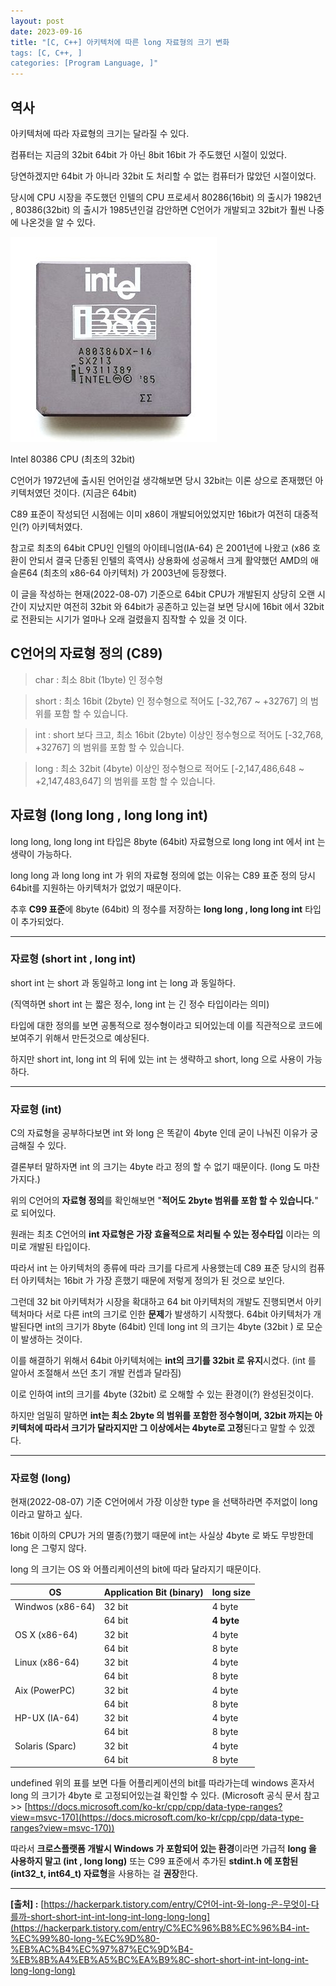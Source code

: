 ```yaml
---
layout: post
date: 2023-09-16
title: "[C, C++] 아키텍처에 따른 long 자료형의 크기 변화
tags: [C, C++, ]
categories: [Program Language, ]"
---
```


## 역사


아키텍처에 따라 자료형의 크기는 달라질 수 있다.


컴퓨터는 지금의 32bit 64bit 가 아닌 8bit 16bit 가 주도했던 시절이 있었다.


당연하겠지만 64bit 가 아니라 32bit 도 처리할 수 없는 컴퓨터가 많았던 시절이었다.


당시에 CPU 시장을 주도했던 인텔의 CPU 프로세서 80286(16bit) 의 출시가 1982년 , 80386(32bit) 의 출시가 1985년인걸 감안하면 C언어가 개발되고 32bit가 훨씬 나중에 나온것을 알 수 있다.


![0](/assets/img/2023-09-16-[C,-C++]-아키텍처에-따른-long-자료형의-크기-변화.md/0.png)


Intel 80386 CPU (최초의 32bit)


C언어가 1972년에 출시된 언어인걸 생각해보면 당시 32bit는 이론 상으로 존재했던 아키텍처였던 것이다. (지금은 64bit)


C89 표준이 작성되던 시점에는 이미 x86이 개발되어있었지만 16bit가 여전히 대중적인(?) 아키텍처였다.


참고로 최초의 64bit CPU인 인텔의 아이테니엄(IA-64) 은 2001년에 나왔고 (x86 호환이 안되서 결국 단종된 인텔의 흑역사) 상용화에 성공해서 크게 활약했던 AMD의 애슬론64 (최초의 x86-64 아키텍처) 가 2003년에 등장했다.


이 글을 작성하는 현재(2022-08-07) 기준으로 64bit CPU가 개발된지 상당히 오랜 시간이 지났지만 여전히 32bit 와 64bit가 공존하고 있는걸 보면 당시에 16bit 에서 32bit 로 전환되는 시기가 얼마나 오래 걸렸을지 짐작할 수 있을 것 이다.


## **C언어의 자료형 정의 (C89)**


> char : 최소 8bit (1byte) 인 정수형


> short : 최소 16bit (2byte) 인 정수형으로 적어도 [-32,767 ~ +32767] 의 범위를 포함 할 수 있습니다.


> int : short 보다 크고, 최소 16bit (2byte) 이상인 정수형으로 적어도 [-32,768, +32767] 의 범위를 포함 할 수 있습니다.


> long : 최소 32bit (4byte) 이상인 정수형으로 적어도 [-2,147,486,648 ~ +2,147,483,647] 의 범위를 포함 할 수 있습니다.


## **자료형 (long long , long long int)**


long long, long long int 타입은 8byte (64bit) 자료형으로 long long int 에서 int 는 생략이 가능하다.


long long 과 long long int 가 위의 자료형 정의에 없는 이유는 C89 표준 정의 당시 64bit를 지원하는 아키텍처가 없었기 때문이다.


추후 **C99 표준**에 8byte (64bit) 의 정수를 저장하는 **long long , long long int** 타입이 추가되었다.


---


### **자료형 (short int , long int)**


short int 는 short 과 동일하고 long int 는 long 과 동일하다.


(직역하면 short int 는 짧은 정수, long int 는 긴 정수 타입이라는 의미)


타입에 대한 정의를 보면 공통적으로 정수형이라고 되어있는데 이를 직관적으로 코드에 보여주기 위해서 만든것으로 예상된다.


하지만 short int, long int 의 뒤에 있는 int 는 생략하고 short, long 으로 사용이 가능하다.


---


### **자료형 (int)**


C의 자료형을 공부하다보면 int 와 long 은 똑같이 4byte 인데 굳이 나눠진 이유가 궁금해질 수 있다.


결론부터 말하자면 int 의 크기는 4byte 라고 정의 할 수 없기 때문이다. (long 도 마찬가지다.)


위의 C언어의 **자료형 정의**를 확인해보면 "**적어도 2byte 범위를 포함 할 수 있습니다.**" 로 되어있다.


원래는 최초 C언어의 **int 자료형은 가장 효율적으로 처리될 수 있는 정수타입** 이라는 의미로 개발된 타입이다.


따라서 int 는 아키텍처의 종류에 따라 크기를 다르게 사용했는데 C89 표준 당시의 컴퓨터 아키텍처는 16bit 가 가장 흔했기 때문에 저렇게 정의가 된 것으로 보인다.


그런데 32 bit 아키텍처가 시장을 확대하고 64 bit 아키텍처의 개발도 진행되면서 아키텍처마다 서로 다른 int의 크기로 인한 **문제**가 발생하기 시작했다. 64bit 아키텍처가 개발된다면 int의 크기가 8byte (64bit) 인데 long int 의 크기는 4byte (32bit ) 로 모순이 발생하는 것이다. 


이를 해결하기 위해서 64bit 아키텍처에는 **int의 크기를 32bit 로 유지**시켰다. (int 를 알아서 조절해서 쓰던 초기 개발 컨셉과 달라짐)


이로 인하여 int의 크기를 4byte (32bit) 로 오해할 수 있는 환경이(?) 완성된것이다.


하지만 엄밀히 말하면 **int는 최소 2byte 의 범위를 포함한 정수형이며, 32bit 까지는 아키텍처에 따라서 크기가 달라지지만 그 이상에서는 4byte로 고정**된다고 말할 수 있겠다.


---


### **자료형 (long)**


현재(2022-08-07) 기준 C언어에서 가장 이상한 type 을 선택하라면 주저없이 long 이라고 말하고 싶다.


16bit 이하의 CPU가 거의 멸종(?)했기 때문에 int는 사실상 4byte 로 봐도 무방한데 long 은 그렇지 않다.


long 의 크기는 OS 와 어플리케이션의 bit에 따라 달라지기 때문이다.


| **OS**           | Application Bit (binary) | long size  |
| ---------------- | ------------------------ | ---------- |
| Windwos (x86-64) | 32 bit                   | 4 byte     |
|                  | 64 bit                   | **4 byte** |
| OS X (x86-64)    | 32 bit                   | 4 byte     |
|                  | 64 bit                   | 8 byte     |
| Linux (x86-64)   | 32 bit                   | 4 byte     |
|                  | 64 bit                   | 8 byte     |
| Aix (PowerPC)    | 32 bit                   | 4 byte     |
|                  | 64 bit                   | 8 byte     |
| HP-UX (IA-64)    | 32 bit                   | 4 byte     |
|                  | 64 bit                   | 8 byte     |
| Solaris (Sparc)  | 32 bit                   | 4 byte     |
|                  | 64 bit                   | 8 byte     |

undefined
위의 표를 보면 다들 어플리케이션의 bit를 따라가는데 windows 혼자서 long 의 크기가 4byte 로 고정되어있는걸 확인할 수 있다. (Microsoft 공식 문서 참고 >> [https://docs.microsoft.com/ko-kr/cpp/cpp/data-type-ranges?view=msvc-170](https://docs.microsoft.com/ko-kr/cpp/cpp/data-type-ranges?view=msvc-170))


따라서 **크로스플랫폼 개발시 Windows 가 포함되어 있는 환경**이라면 가급적 **long 을 사용하지 말고 (int , long long)** 또는 C99 표준에서 추가된 **stdint.h 에 포함된 (int32_t, int64_t) 자료형**을 사용하는 걸 **권장**한다.


---


**[출처] :** [https://hackerpark.tistory.com/entry/C언어-int-와-long-은-무엇이-다를까-short-short-int-int-long-int-long-long-long](https://hackerpark.tistory.com/entry/C%EC%96%B8%EC%96%B4-int-%EC%99%80-long-%EC%9D%80-%EB%AC%B4%EC%97%87%EC%9D%B4-%EB%8B%A4%EB%A5%BC%EA%B9%8C-short-short-int-int-long-int-long-long-long) 

